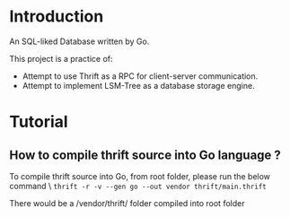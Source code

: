 # Introduction

An SQL-liked Database written by Go.

This project is a practice of: 
- Attempt to use Thrift as a RPC for client-server communication.
- Attempt to implement LSM-Tree as a database storage engine.

# Tutorial 
 
## How to compile thrift source into Go language ?

To compile thrift source into Go, from root folder, please run the below command \\
`thrift -r -v --gen go --out vendor thrift/main.thrift`

There would be a /vendor/thrift/ folder compiled into root folder